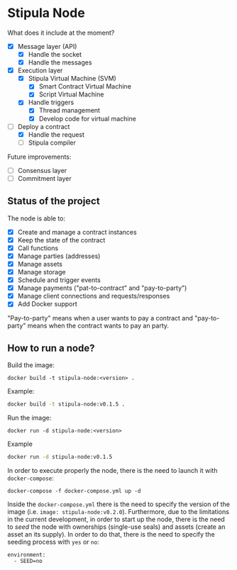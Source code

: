 # Stipula Node

What does it include at the moment?
- [x] Message layer (API)
  - [x] Handle the socket 
  - [x] Handle the messages
- [x] Execution layer
  - [x] Stipula Virtual Machine (SVM)
    - [x] Smart Contract Virtual Machine
    - [x] Script Virtual Machine
  - [x] Handle triggers
    - [x] Thread management
    - [x] Develop code for virtual machine
- [ ] Deploy a contract
  - [x] Handle the request 
  - [ ] Stipula compiler 

Future improvements:
- [ ] Consensus layer
- [ ] Commitment layer

## Status of the project

The node is able to:
- [x] Create and manage a contract instances
- [x] Keep the state of the contract
- [x] Call functions
- [x] Manage parties (addresses)
- [x] Manage assets
- [x] Manage storage
- [x] Schedule and trigger events
- [x] Manage payments ("pat-to-contract" and "pay-to-party")
- [x] Manage client connections and requests/responses 
- [x] Add Docker support

"Pay-to-party" means when a user wants to pay a contract and "pay-to-party" means when the contract wants to pay an party. 

## How to run a node?

Build the image:
```
docker build -t stipula-node:<version> .
```

Example:
```bash
docker build -t stipula-node:v0.1.5 .
```

Run the image:
```
docker run -d stipula-node:<version>
```

Example
```bash
docker run -d stipula-node:v0.1.5
```

In order to execute properly the node, there is the need to launch it with `docker-compose`:
```
docker-compose -f docker-compose.yml up -d
```

Inside the `docker-compose.yml` there is the need to specify the version of the image (i.e. `image: stipula-node:v0.2.0`). Furthermore, due to the limitations in the current development, in order to start up the node, there is the need to *seed* the node with ownerships (single-use seals) and assets (create an asset an its supply). In order to do that, there is the need to specify the seeding process with `yes` or `no`:
```
environment:
  - SEED=no
```
